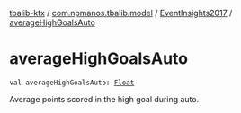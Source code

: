 [tbalib-ktx](../../index.md) / [com.npmanos.tbalib.model](../index.md) / [EventInsights2017](index.md) / [averageHighGoalsAuto](./average-high-goals-auto.md)

# averageHighGoalsAuto

`val averageHighGoalsAuto: `[`Float`](https://kotlinlang.org/api/latest/jvm/stdlib/kotlin/-float/index.html)

Average points scored in the high goal during auto.

